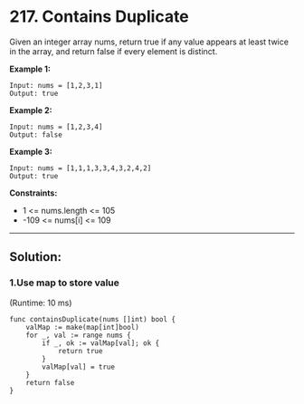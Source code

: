 # 217. Contains Duplicate

Given an integer array nums, return true if any value appears at least twice in the array, and return false if every element is distinct.

**Example 1:**
```
Input: nums = [1,2,3,1]
Output: true
```
**Example 2:**
```
Input: nums = [1,2,3,4]
Output: false
```
**Example 3:**
```
Input: nums = [1,1,1,3,3,4,3,2,4,2]
Output: true
```

**Constraints:**

* 1 <= nums.length <= 105
* -109 <= nums[i] <= 109

<hr/>

## Solution:

### 1.Use map to store value
(Runtime: 10 ms)
```
func containsDuplicate(nums []int) bool {
	valMap := make(map[int]bool)
	for _, val := range nums {
		if _, ok := valMap[val]; ok {
			return true
		}
		valMap[val] = true
	}
	return false
}

```

